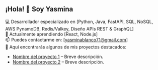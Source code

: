 ## ¡Hola! 👋 Soy Yasmina

💻 Desarrollador especializado en [Python, Java, FastAPI, SQL,  NoSQL, AWS PynamoDB, Redis/Valkey, Diseño APIs REST & GraphQL]  
🌱 Actualmente aprendiendo [React, Node.js]  
📫 Puedes contactarme en: [yasminablanco71@gmail.com]  
🔭 Aquí encontrarás algunos de mis proyectos destacados:

- [Nombre del proyecto 1](enlace) – Breve descripción.
- [Nombre del proyecto 2](enlace) – Breve descripción.

<!--
**YasminaBlanco/YasminaBlanco** is a ✨ _special_ ✨ repository because its `README.md` (this file) appears on your GitHub profile.

Here are some ideas to get you started:

- 🔭 I’m currently working on ...
- 🌱 I’m currently learning ...
- 👯 I’m looking to collaborate on ...
- 🤔 I’m looking for help with ...
- 💬 Ask me about ...
- 📫 How to reach me: ...
- 😄 Pronouns: ...
- ⚡ Fun fact: ...
-->
